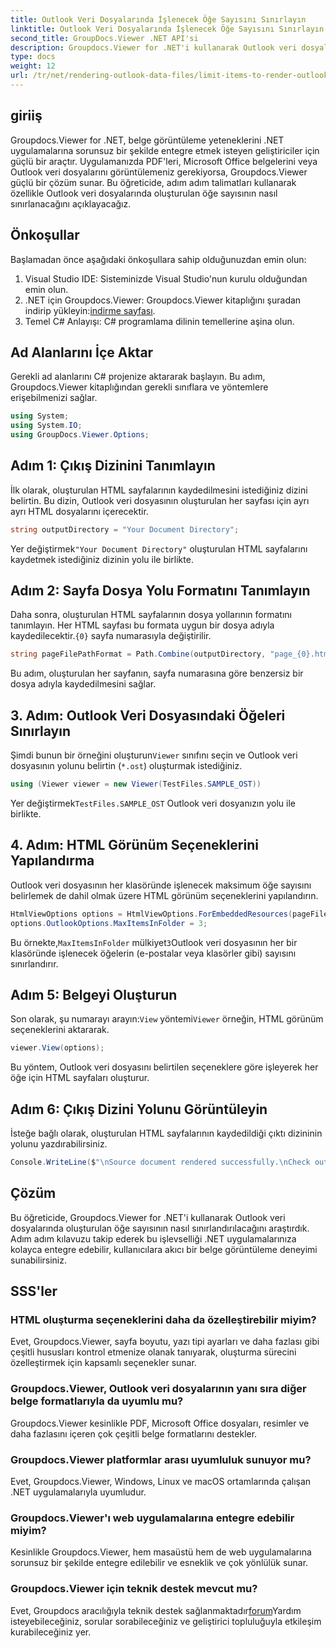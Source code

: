 ```yaml
---
title: Outlook Veri Dosyalarında İşlenecek Öğe Sayısını Sınırlayın
linktitle: Outlook Veri Dosyalarında İşlenecek Öğe Sayısını Sınırlayın
second_title: GroupDocs.Viewer .NET API'si
description: Groupdocs.Viewer for .NET'i kullanarak Outlook veri dosyalarında oluşturulan öğe sayısını nasıl sınırlayacağınızı öğrenin. Kusursuz entegrasyon için adım adım izleyin.
type: docs
weight: 12
url: /tr/net/rendering-outlook-data-files/limit-items-to-render-outlook-data-files/
---
```

## giriiş
Groupdocs.Viewer for .NET, belge görüntüleme yeteneklerini .NET uygulamalarına sorunsuz bir şekilde entegre etmek isteyen geliştiriciler için güçlü bir araçtır. Uygulamanızda PDF'leri, Microsoft Office belgelerini veya Outlook veri dosyalarını görüntülemeniz gerekiyorsa, Groupdocs.Viewer güçlü bir çözüm sunar. Bu öğreticide, adım adım talimatları kullanarak özellikle Outlook veri dosyalarında oluşturulan öğe sayısının nasıl sınırlanacağını açıklayacağız.
## Önkoşullar
Başlamadan önce aşağıdaki önkoşullara sahip olduğunuzdan emin olun:
1. Visual Studio IDE: Sisteminizde Visual Studio'nun kurulu olduğundan emin olun.
2.  .NET için Groupdocs.Viewer: Groupdocs.Viewer kitaplığını şuradan indirip yükleyin:[indirme sayfası](https://releases.groupdocs.com/viewer/net/).
3. Temel C# Anlayışı: C# programlama dilinin temellerine aşina olun.

## Ad Alanlarını İçe Aktar
Gerekli ad alanlarını C# projenize aktararak başlayın. Bu adım, Groupdocs.Viewer kitaplığından gerekli sınıflara ve yöntemlere erişebilmenizi sağlar.
```csharp
using System;
using System.IO;
using GroupDocs.Viewer.Options;
```
## Adım 1: Çıkış Dizinini Tanımlayın
İlk olarak, oluşturulan HTML sayfalarının kaydedilmesini istediğiniz dizini belirtin. Bu dizin, Outlook veri dosyasının oluşturulan her sayfası için ayrı ayrı HTML dosyalarını içerecektir.
```csharp
string outputDirectory = "Your Document Directory";
```
 Yer değiştirmek`"Your Document Directory"` oluşturulan HTML sayfalarını kaydetmek istediğiniz dizinin yolu ile birlikte.
## Adım 2: Sayfa Dosya Yolu Formatını Tanımlayın
 Daha sonra, oluşturulan HTML sayfalarının dosya yollarının formatını tanımlayın. Her HTML sayfası bu formata uygun bir dosya adıyla kaydedilecektir.`{0}` sayfa numarasıyla değiştirilir.
```csharp
string pageFilePathFormat = Path.Combine(outputDirectory, "page_{0}.html");
```
Bu adım, oluşturulan her sayfanın, sayfa numarasına göre benzersiz bir dosya adıyla kaydedilmesini sağlar.
## 3. Adım: Outlook Veri Dosyasındaki Öğeleri Sınırlayın
 Şimdi bunun bir örneğini oluşturun`Viewer` sınıfını seçin ve Outlook veri dosyasının yolunu belirtin (`*.ost`) oluşturmak istediğiniz.
```csharp
using (Viewer viewer = new Viewer(TestFiles.SAMPLE_OST))
```
 Yer değiştirmek`TestFiles.SAMPLE_OST` Outlook veri dosyanızın yolu ile birlikte.
## 4. Adım: HTML Görünüm Seçeneklerini Yapılandırma
Outlook veri dosyasının her klasöründe işlenecek maksimum öğe sayısını belirlemek de dahil olmak üzere HTML görünüm seçeneklerini yapılandırın.
```csharp
HtmlViewOptions options = HtmlViewOptions.ForEmbeddedResources(pageFilePathFormat);
options.OutlookOptions.MaxItemsInFolder = 3;
```
 Bu örnekte,`MaxItemsInFolder` mülkiyet`3`Outlook veri dosyasının her bir klasöründe işlenecek öğelerin (e-postalar veya klasörler gibi) sayısını sınırlandırır.
## Adım 5: Belgeyi Oluşturun
 Son olarak, şu numarayı arayın:`View` yöntemi`Viewer` örneğin, HTML görünüm seçeneklerini aktararak.
```csharp
viewer.View(options);
```
Bu yöntem, Outlook veri dosyasını belirtilen seçeneklere göre işleyerek her öğe için HTML sayfaları oluşturur.
## Adım 6: Çıkış Dizini Yolunu Görüntüleyin
İsteğe bağlı olarak, oluşturulan HTML sayfalarının kaydedildiği çıktı dizininin yolunu yazdırabilirsiniz.
```csharp
Console.WriteLine($"\nSource document rendered successfully.\nCheck output in {outputDirectory}.");
```

## Çözüm
Bu öğreticide, Groupdocs.Viewer for .NET'i kullanarak Outlook veri dosyalarında oluşturulan öğe sayısının nasıl sınırlandırılacağını araştırdık. Adım adım kılavuzu takip ederek bu işlevselliği .NET uygulamalarınıza kolayca entegre edebilir, kullanıcılara akıcı bir belge görüntüleme deneyimi sunabilirsiniz.
## SSS'ler
### HTML oluşturma seçeneklerini daha da özelleştirebilir miyim?
Evet, Groupdocs.Viewer, sayfa boyutu, yazı tipi ayarları ve daha fazlası gibi çeşitli hususları kontrol etmenize olanak tanıyarak, oluşturma sürecini özelleştirmek için kapsamlı seçenekler sunar.
### Groupdocs.Viewer, Outlook veri dosyalarının yanı sıra diğer belge formatlarıyla da uyumlu mu?
Groupdocs.Viewer kesinlikle PDF, Microsoft Office dosyaları, resimler ve daha fazlasını içeren çok çeşitli belge formatlarını destekler.
### Groupdocs.Viewer platformlar arası uyumluluk sunuyor mu?
Evet, Groupdocs.Viewer, Windows, Linux ve macOS ortamlarında çalışan .NET uygulamalarıyla uyumludur.
### Groupdocs.Viewer'ı web uygulamalarına entegre edebilir miyim?
Kesinlikle Groupdocs.Viewer, hem masaüstü hem de web uygulamalarına sorunsuz bir şekilde entegre edilebilir ve esneklik ve çok yönlülük sunar.
### Groupdocs.Viewer için teknik destek mevcut mu?
 Evet, Groupdocs aracılığıyla teknik destek sağlanmaktadır[forum](https://forum.groupdocs.com/c/viewer/9)Yardım isteyebileceğiniz, sorular sorabileceğiniz ve geliştirici topluluğuyla etkileşim kurabileceğiniz yer.